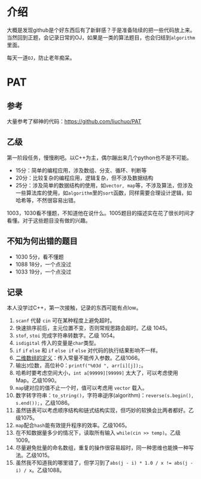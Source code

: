 # 介绍

大概是发现github是个好东西后有了新鲜感？于是准备陆续的把一些代码放上来。当然回到正题，会记录日常的OJ，如果是一类的算法题目，也会归结到`algorithm`里面。

每天一道`OJ`，防止老年痴呆。

# PAT

## 参考

大量参考了柳神的代码：https://github.com/liuchuo/PAT

## 乙级

第一阶段任务，慢慢刷吧。以C++为主，偶尔蹦出来几个python也不是不可能。
- 15分：简单的编程应用，涉及数组、分支、循环、判断等
- 20分：比较复杂的编程应用，逻辑复杂，但不涉及数据结构
- 25分：涉及简单的数据结构的使用，如`vector, map`等，不涉及算法，但涉及一些算法库的使用，如`algorithm`里的`sort`函数，同样需要合理设计逻辑，如哈希等，不然很容易出错。

1003，1030看不懂题，不知道他在说什么。1005题目的描述实在花了很长时间才看懂。对于这些题目没有做的兴趣。

## 不知为何出错的题目

- 1030 5分，看不懂题
- 1088 18分，一个点没过
- 1033 19分，一个点没过

## 记录

本人没学过C++，第一次接触，记录的东西可能有点low。

1. `scanf` 代替 `cin` 可在某种程度上避免超时。
2. 快速排序前后，主元位置不变，否则常规思路会超时。乙级 1045。
3. `stof`, `stoi` 完成字符串转数字。乙级 1054。
4. `isdigital` 传入的变量是`char`类型。
5. `if` `if` `else` 和 `if` `else if` `else` 对代码的执行结果影响不一样。
6. [二维数组的定义](https://blog.csdn.net/FX677588/article/details/52708813)：传入常量不能传入参数。乙级1066。
7. 输出`3`位数，高位补0：`printf("%03d ", arr[i][j]);`。
8. 哈希时要考虑空间大小，`int a[99999][99999]` 太大了，可以考虑使用 Map。乙级1090。
9. `map`键对应的值不止一个时，值可以考虑用 `vector` 载入。
10. 数字转字符串：`to_string()`，字符串逆序(algorithm)：`reverse(s.begin(), s.end());`，乙级1086。
11. 虽然链表可以考虑顺序结构和链式结构实现，但巧妙的软换会比两者都好。乙级1075。
12. `map`配合`hash`能有效提升程序的效率。乙级1065。
14. 在不知数据量多少的情况下，读取所有输入 `while(cin >> temp)`。乙级1009。
15. 尽量避免批量的命名数组，重复的操作很容易超时，同一种思维也能换一种写法。乙级1015。
16. 虽然我不知道我的哪里错了，但学习到了`abs(j - i) * 1.0 / x != abs(j - i) / x`。乙级1088。

